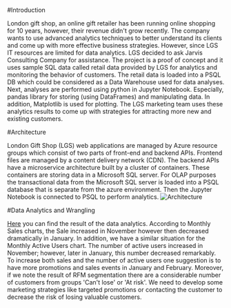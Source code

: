 #Introduction

London gift shop, an online gift retailer has been running online shopping for 10 years, however, their revenue didn't grow recently. The company wants to use advanced analytics techniques to better understand its clients and come up with more effective business strategies. 
However, since LGS IT resources are limited for data analytics. LGS decided to ask Jarvis Consulting Company for assistance. The project is a proof of concept and it uses sample SQL data called retail data provided by LGS for analytics and monitoring the behavior of customers. 
The retail data is loaded into a PSQL DB which could be considered as a Data Warehouse used for data analyses. Next, analyses are performed using python in Jupyter Notebook. Especially, pandas library for storing (using DataFrames) and manipulating data. In addition, Matplotlib is used for plotting. The LGS marketing team uses these analytics results to come up with strategies for attracting more new and existing customers.

#Architecture

London Gift Shop (LGS) web applications are managed by Azure resource groups which consist of two parts of front-end and backend APIs. Frontend files are managed by a content delivery network (CDN). The backend APIs have a microservice architecture built by a cluster of containers. These containers are storing data in a Microsoft SQL server. For OLAP purposes the transactional data from the Microsoft SQL server is loaded into a PSQL database that is separate from the azure environment. Then the Jupyter Notebook is connected to PSQL to perform  analytics.
![Architecture](./assets/Data_Analytics_diagram.drawio.png)

#Data Analytics and Wrangling

[Here](./retail_data_analytics_wrangling.ipynb) you can find the result of the data analytics. According to Monthly Sales charts, the Sale increased in November however then decreased dramatically in January. In addition, we have a similar situation for the Monthly Active Users chart. The number of active users increased in November; however, later in January, this number decreased remarkably. To increase both sales and the number of active users one suggestion is to have more promotions and sales events in January and February. 
Moreover, if we note the result of RFM segmentation there are a considerable number of customers from groups 'Can't lose' or 'At risk'. We need to develop some marketing strategies like targeted promotions or contacting the customer to decrease the risk of losing valuable customers.
